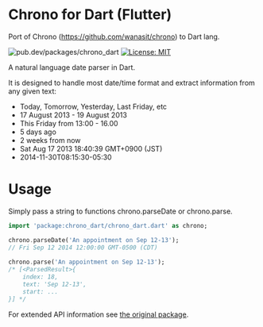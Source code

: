 # Chrono for Dart (Flutter)

Port of Chrono (https://github.com/wanasit/chrono) to Dart lang.

![pub.dev/packages/chrono_dart](https://img.shields.io/pub/v/chrono_dart.svg "chrono_dart on pub.dev")
[![License: MIT](https://img.shields.io/badge/License-MIT-yellow.svg)](https://opensource.org/licenses/MIT)

A natural language date parser in Dart.

It is designed to handle most date/time format and extract information from any given text:

* Today, Tomorrow, Yesterday, Last Friday, etc
* 17 August 2013 - 19 August 2013
* This Friday from 13:00 - 16.00
* 5 days ago
* 2 weeks from now
* Sat Aug 17 2013 18:40:39 GMT+0900 (JST)
* 2014-11-30T08:15:30-05:30

# Usage
Simply pass a string to functions chrono.parseDate or chrono.parse.

```dart
import 'package:chrono_dart/chrono_dart.dart' as chrono;

chrono.parseDate('An appointment on Sep 12-13');
// Fri Sep 12 2014 12:00:00 GMT-0500 (CDT)
    
chrono.parse('An appointment on Sep 12-13');
/* [<ParsedResult>{ 
    index: 18,
    text: 'Sep 12-13',
    start: ...
}] */
```

For extended API information see [the original package](https://github.com/wanasit/chrono/).
